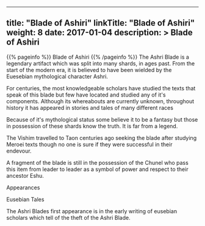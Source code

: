 
---
title: "Blade of Ashiri"
linkTitle: "Blade of Ashiri"
weight: 8
date: 2017-01-04
description: >
 Blade of Ashiri
---

{{% pageinfo %}}
Blade of Ashiri
{{% /pageinfo %}}
The Ashri Blade is a legendary artifact which was split into many shards, in ages past. From the start of the modern era, it is believed to have been wielded by the Euesebian mythological character Ashri.

For centuries, the most knowledgeable scholars have studied the texts that speak of this blade but few have located and studied any of it's components. Although its whereabouts are currently unknown, throughout history it has appeared in stories and tales of many different races 

Because of it's mythological status some believe it to be a fantasy but those in possession of these shards know the truth. It is far from a legend.

The Vishim travelled to Taon centuries ago seeking the blade after studying Meroei texts though no one is sure if they were successful in their endevour.

A fragment of the blade is still in the possession of the Chunel who pass this item from leader to leader as a symbol of power and respect to their ancestor Eshu.



 
Appearances 
 
Eusebian Tales 
 
The Ashri Blades first appearance is in the early writing of eusebian scholars which tell of the theft of the Ashri Blade.
